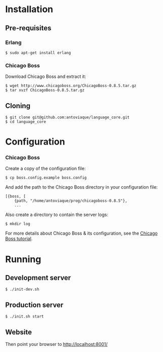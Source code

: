 # Installation

## Pre-requisites

### Erlang

```
$ sudo apt-get install erlang
```

### Chicago Boss

Download Chicago Boss and extract it:

```
$ wget http://www.chicagoboss.org/ChicagoBoss-0.8.5.tar.gz
$ tar xvzf ChicagoBoss-0.8.5.tar.gz
```

## Cloning

```
$ git clone git@github.com:antoviaque/language_core.git
$ cd language_core
```

# Configuration

### Chicago Boss

Create a copy of the configuration file:

```
$ cp boss.config.example boss.config
```

And add the path to the Chicago Boss directory in your configuration file:

```
[{boss, [
    {path, "/home/antoviaque/prog/chicagoboss-0.8.5"},
    ...
```

Also create a directory to contain the server logs:

```
$ mkdir log
```

For more details about Chicago Boss & its configuration, see the [Chicago Boss tutorial](http://evanmiller.org/chicago-boss-tutorial.pdf).

# Running

## Development server

```
$ ./init-dev.sh
```

## Production server

```
$ ./init.sh start
```

## Website

Then point your browser to [http://localhost:8001/](http://localhost:8001/)

